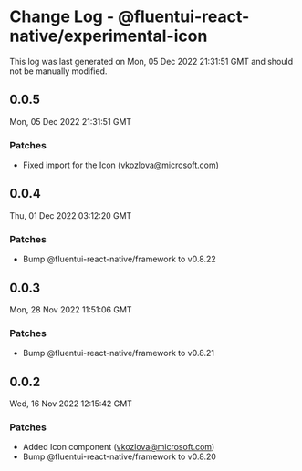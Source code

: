 # Change Log - @fluentui-react-native/experimental-icon

This log was last generated on Mon, 05 Dec 2022 21:31:51 GMT and should not be manually modified.

<!-- Start content -->

## 0.0.5

Mon, 05 Dec 2022 21:31:51 GMT

### Patches

- Fixed import for the Icon (vkozlova@microsoft.com)

## 0.0.4

Thu, 01 Dec 2022 03:12:20 GMT

### Patches

- Bump @fluentui-react-native/framework to v0.8.22

## 0.0.3

Mon, 28 Nov 2022 11:51:06 GMT

### Patches

- Bump @fluentui-react-native/framework to v0.8.21

## 0.0.2

Wed, 16 Nov 2022 12:15:42 GMT

### Patches

- Added Icon component (vkozlova@microsoft.com)
- Bump @fluentui-react-native/framework to v0.8.20
